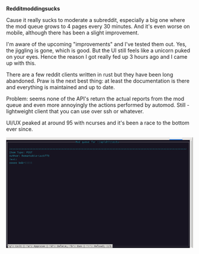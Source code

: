 **Redditmoddingsucks**

Cause it really sucks to moderate a subreddit, especially a big one where the mod queue grows to 4 pages every 30 minutes. And it's even worse on mobile, although there has been a slight improvement.

I'm aware of the upcoming "improvements" and I've tested them out. Yes, the jiggling is gone, which is good. But the UI still feels like a unicorn puked on your eyes. Hence the reason I got really fed up 3 hours ago and I came up with this.

There are a few reddit clients written in rust but they have been long abandoned. Praw is the next best thing: at least the documentation is there and everything is maintained and up to date.

Problem: seems none of the API's return the actual reports from the mod queue and even more annoyingly the actions performed by automod. Still - lightweight client that you can use over ssh or whatever.

UI/UX peaked at around 95 with ncurses and it's been a race to the bottom ever since.

![im](img/img.png)